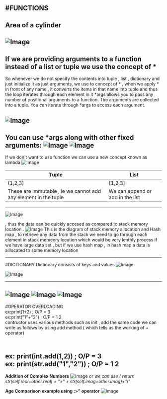 #FUNCTIONS
----
## Area of a cylinder
![Image](https://github.com/user-attachments/assets/ce20e1e8-71c4-4313-b2c5-9ad6b51d4910)
----
## If we are providing arguments to a function instead of a list or tuple we use the concept of *
So whenever we do not specify the contents into tuple , list , dictionary and just initialize it as just arguments, we use to concept of * , when we apply * in front of any name , it converts the items in that name into tuple and thus the loop iterates through each element in it 
*args allows you to pass any number of positional arguments to a function.
The arguments are collected into a tuple.
You can iterate through *args to access each argument.

![Image](https://github.com/user-attachments/assets/8ec1888e-2809-4f25-bd39-127f3f7014a5)
----
You can use *args along with other fixed arguments:
![Image](https://github.com/user-attachments/assets/dd8ff6bc-744d-405b-8f40-d0d77e15012f)
![Image](https://github.com/user-attachments/assets/4dc89efa-20aa-42e2-8cd8-1df88c8e9638)
---
If we don't want to use function we can use a new concept known as lambda
![Image](https://github.com/user-attachments/assets/b88c5959-a49e-477b-9f6a-3ac0c12f4d2d)

| Tuple | List |
|------------------|------------------|
| (1,2,3)   | [1,2,3]    |
|These are immutable , ie we cannot add any element in the tuple   | We can append or add in the list        |
-------------
![Image](https://github.com/user-attachments/assets/f7e870d7-cdd0-4fab-9614-ae6827d88c59)

 \, thus the data can be quickly accesed as compared to stack memory location . 
![Image](https://github.com/user-attachments/assets/2bdf3f5a-b102-42ba-bd10-fcde984c5d88)
This is the diagram of stack memory allocation and Hash map , to retrieve any data from the stack we need to go through each element in stack memeory location which would be very lenthly process if we have large data set , but if we use hash map , in hash map a data is alllocated to some memory location


-----
#DICTIONARY 
Dictionary consists of keys and values
![Image](https://github.com/user-attachments/assets/52e4d2d7-e31e-46ca-a4d4-9372b76f1979)

![Image](https://github.com/user-attachments/assets/a16b9d6b-025b-4c8e-9bf2-d4a8954605b1)

------

![Image](https://github.com/user-attachments/assets/9e985ce9-c4ba-49fa-afe0-8cca99231cbf)
![Image](https://github.com/user-attachments/assets/29cb9a37-3269-45ab-b271-972d2ed9de3e)
![Image](https://github.com/user-attachments/assets/a6976f37-4e72-48ec-adfe-ea8bc4c0d321)
-------
#OPERATOR OVERLOADING 
<br>ex:print(1+2) ; O/P = 3
<br>ex:print("1"+"2") ; O/P = 1 2
<br>contructor uses various methods such as init , add
the same code we can write as follows by using add method ( which tells us the working of + operator)

<br>ex: print(int.__add__(1,2))  ; O/P = 3
<br>ex: print(str.__add__("1","2"))  ; O/P = 1 2
-----
__Addition of Complex Numbers__
![Image](https://github.com/user-attachments/assets/4bc0a4cd-67dc-47ad-8521-eaee2e664cbb)
 _or we can use ( return str(self.real+other.real) + "+" + str(self.imag+other.imag)+"i"_

__Age Comparison example using :>" operator__
![Image](https://github.com/user-attachments/assets/8ea6b16f-cadd-4c02-9333-95bb6abc6942)
 

